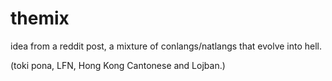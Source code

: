 # themix
idea from a reddit post, a mixture of conlangs/natlangs that evolve into hell.

(toki pona, LFN, Hong Kong Cantonese and Lojban.)
